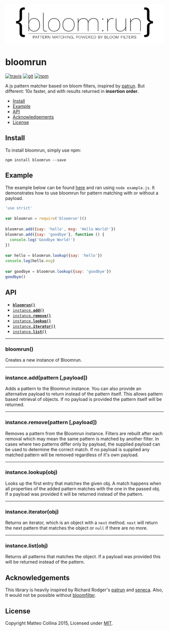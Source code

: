 [![logo][logo-url]][npm-url]

# bloomrun
[![travis][travis-badge]][travis-url]
[![git][git-badge]][git-url]
[![npm][npm-badge]][npm-url]

A js pattern matcher based on bloom filters, inspired by [patrun](http://npm.im/patrun).
But different: 10x faster, and with results returned in __insertion order__.

* [Install](#install)
* [Example](#example)
* [API](#api)
* [Acknowledgements](#acknowledgements)
* [License](#license)

<a name="install"></a>
## Install
To install bloomrun, simply use npm:

```
npm install bloomrun --save
```

<a name="example"></a>
## Example
The example below can be found [here][example] and ran using `node example.js`. It
demonstrates how to use bloomrun for pattern matching with or without a payload.

```js
'use strict'

var bloomrun = require('bloomrun')()

bloomrun.add({say: 'hello', msg: 'Hello World!'})
bloomrun.add({say: 'goodbye'}, function () {
  console.log('Goodbye World!')
})

var hello = bloomrun.lookup({say: 'hello'})
console.log(hello.msg)

var goodbye = bloomrun.lookup({say: 'goodbye'})
goodbye()
```

<a name="api"></a>
## API

  * <a href="#constructor"><code><b>bloomrun()</b></code></a>
  * <a href="#add"><code>instance.<b>add()</b></code></a>
  * <a href="#remove"><code>instance.<b>remove()</b></code></a>
  * <a href="#lookup"><code>instance.<b>lookup()</b></code></a>
  * <a href="#iterator"><code>instance.<b>iterator()</b></code></a>
  * <a href="#list"><code>instance.<b>list()</b></code></a>

-------------------------------------------------------
<a name="constructor"></a>
### bloomrun()

Creates a new instance of Bloomrun.

-------------------------------------------------------
<a name="add"></a>
### instance.add(pattern [,payload])

Adds a pattern to the Bloomrun instance. You can also provide an alternative
payload to return instead of the pattern itself. This allows pattern based
retrieval of objects. If no payload is provided the pattern itself will be
returned.

-------------------------------------------------------

<a name="remove"></a>
### instance.remove(pattern [,payload])

Removes a pattern from the Bloomrun instance. Filters are rebuilt after each
removal which may mean the same pattern is matched by another filter. In cases
where two patterns differ only by payload, the supplied payload can be used to
determine the correct match. If no payload is supplied any matched pattern will
be removed regardless of it's own payload.

-------------------------------------------------------

<a name="lookup"></a>
### instance.lookup(obj)

Looks up the first entry that matches the given obj. A match happens
when all properties of the added pattern matches with the one in the
passed obj. If a payload was provided it will be returned instead of
the pattern.

-------------------------------------------------------
<a name="iterator"></a>
### instance.iterator(obj)

Returns an iterator, which is an object with a `next` method. `next`
will return the next pattern that matches the object or `null` if there
are no more.

-------------------------------------------------------
<a name="list"></a>
### instance.list(obj)

Returns all patterns that matches the object. If a payload was provided
this will be returned instead of the pattern.

## Acknowledgements

This library is heavily inspired by Richard Rodger's
[patrun](http://npm.im/patrun) and [seneca](http://npm.im/seneca).
Also, It would not be possible without
[bloomfilter](https://www.npmjs.com/package/bloomfilter).

## License

Copyright Matteo Collina 2015, Licensed under [MIT][].

[MIT]: ./LICENSE
[example]: ./example.js

[travis-badge]: https://img.shields.io/travis/mcollina/bloomrun.svg?style=flat-square
[travis-url]: https://travis-ci.org/mcollina/bloomrun
[git-badge]: https://img.shields.io/github/release/mcollina/bloomrun.svg?style=flat-square
[git-url]: https://github.com/mcollina/bloomrun/releases
[npm-badge]: https://img.shields.io/npm/v/bloomrun.svg?style=flat-square
[npm-url]: https://npmjs.org/package/bloomrun
[logo-url]: ./docs/imgs/bloomrun-banner.jpg
